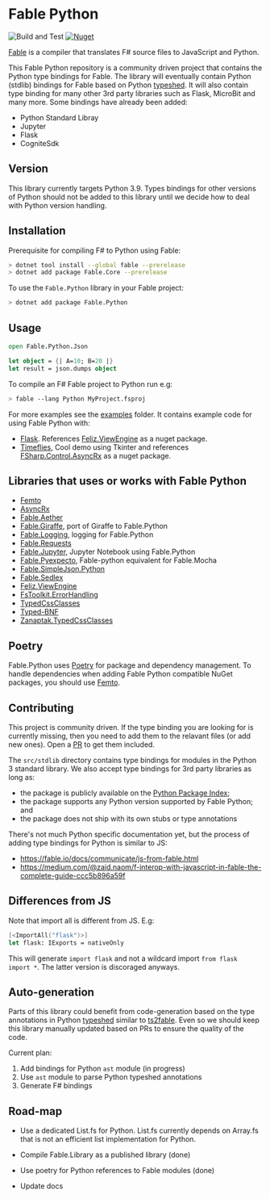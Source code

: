 # Fable Python

![Build and Test](https://github.com/dbrattli/Fable.Python/workflows/Build%20and%20Test/badge.svg)
[![Nuget](https://img.shields.io/nuget/vpre/Fable.Python)](https://www.nuget.org/packages/Fable.Python/)

[Fable](https://github.com/fable-compiler/Fable/tree/beyond) is a
compiler that translates F# source files to JavaScript and Python.

This Fable Python repository is a community driven project that contains
the Python type bindings for Fable. The library will eventually contain
Python (stdlib) bindings for Fable based on Python
[typeshed](https://github.com/python/typeshed). It will also contain
type binding for many other 3rd party libraries such as Flask, MicroBit
and many more. Some bindings have already been added:

- Python Standard Libray
- Jupyter
- Flask
- CogniteSdk

## Version

This library currently targets Python 3.9. Types bindings for other
versions of Python should not be added to this library until we decide
how to deal with Python version handling.

## Installation

Prerequisite for compiling F# to Python using Fable:

```sh
> dotnet tool install --global fable --prerelease
> dotnet add package Fable.Core --prerelease
```

To use the `Fable.Python` library in your Fable project:

```sh
> dotnet add package Fable.Python
```

## Usage

```fs
open Fable.Python.Json

let object = {| A=10; B=20 |}
let result = json.dumps object
```

To compile an F# Fable project to Python run e.g:

```sh
> fable --lang Python MyProject.fsproj
```

For more examples see the
[examples](https://github.com/dbrattli/Fable.Python/tree/main/examples) folder.
It contains example code for using Fable Python with:

- [Flask](https://github.com/dbrattli/Fable.Python/tree/main/examples/flask).
  References [Feliz.ViewEngine](https://github.com/dbrattli/Feliz.ViewEngine)
  as a nuget package.
- [Timeflies](https://github.com/dbrattli/Fable.Python/tree/main/examples/timeflies),
  Cool demo using Tkinter and references
  [FSharp.Control.AsyncRx](https://github.com/dbrattli/AsyncRx) as a nuget
  package.

## Libraries that uses or works with Fable Python

- [Femto](https://github.com/Zaid-Ajaj/Femto)
- [AsyncRx](https://github.com/dbrattli/AsyncRx)
- [Fable.Aether](https://xyncro.tech/aether/)
- [Fable.Giraffe](https://github.com/dbrattli/Fable.Giraffe), port of Giraffe to Fable.Python
- [Fable.Logging](https://github.com/dbrattli/Fable.logging), logging for Fable.Python
- [Fable.Requests](https://github.com/Zaid-Ajaj/Fable.Requests)
- [Fable.Jupyter](https://github.com/fable-compiler/Fable.Jupyter), Jupyter Notebook using Fable.Python
- [Fable.Pyexpecto](https://github.com/Freymaurer/Fable.Pyxpecto), Fable-python equivalent for Fable.Mocha
- [Fable.SimpleJson.Python](https://github.com/Zaid-Ajaj/Fable.SimpleJson.Python)
- [Fable.Sedlex](https://github.com/thautwarm/Fable.Sedlex)
- [Feliz.ViewEngine](https://github.com/dbrattli/Feliz.ViewEngine)
- [FsToolkit.ErrorHandling](https://demystifyfp.gitbook.io/fstoolkit-errorhandling/)
- [TypedCssClasses](https://github.com/zanaptak/TypedCssClasses)
- [Typed-BNF](https://github.com/thautwarm/Typed-BNF#readme)
- [Zanaptak.TypedCssClasses](https://github.com/zanaptak/TypedCssClasses)

## Poetry

Fable.Python uses [Poetry](https://python-poetry.org/) for package and
dependency management. To handle dependencies when adding Fable Python
compatible NuGet packages, you should use
[Femto](https://github.com/Zaid-Ajaj/Femto).

## Contributing

This project is community driven. If the type binding you are looking
for is currently missing, then you need to add them to the relavant
files (or add new ones). Open a
[PR](https://github.com/dbrattli/Fable.Python/pull/3/files) to get them
included.

The `src/stdlib` directory contains type bindings for modules in the
Python 3 standard library. We also accept type bindings for 3rd party
libraries as long as:

- the package is publicly available on the [Python Package Index](https://pypi.org/);
- the package supports any Python version supported by Fable Python; and
- the package does not ship with its own stubs or type annotations

There's not much Python specific documentation yet, but the process of
adding type bindings for Python is similar to JS:

- https://fable.io/docs/communicate/js-from-fable.html
- https://medium.com/@zaid.naom/f-interop-with-javascript-in-fable-the-complete-guide-ccc5b896a59f

## Differences from JS

Note that import all is different from JS. E.g:

```fs
[<ImportAll("flask")>]
let flask: IExports = nativeOnly
```

This will generate `import flask` and not a wildcard import `from flask import
*`. The latter version is discoraged anyways.

## Auto-generation

Parts of this library could benefit from code-generation based on the type
annotations in Python [typeshed](https://github.com/python/typeshed) similar to
[ts2fable](https://github.com/fable-compiler/ts2fable). Even so we should keep
this library manually updated based on PRs to ensure the quality of the code.

Current plan:

1. Add bindings for Python `ast` module (in progress)
2. Use `ast` module to parse Python typeshed annotations
3. Generate F# bindings

## Road-map

- Use a dedicated List.fs for Python. List.fs currently depends on
  Array.fs that is not an efficient list implementation for Python.

- Compile Fable.Library as a published library (done)

- Use poetry for Python references to Fable modules (done)

- Update docs
